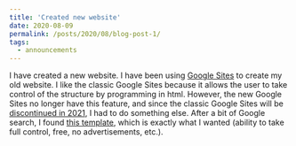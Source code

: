 ```yaml
---
title: 'Created new website'
date: 2020-08-09
permalink: /posts/2020/08/blog-post-1/
tags:
  - announcements
---
```


I have created a new website. I have been using [Google Sites](sites.google.com) to create my old website. I like the classic Google Sites because it allows the user to take control of the structure by programming in html. However, the new Google Sites no longer have this feature, and since the classic Google Sites will be [discontinued in 2021](https://www.steegle.com/google-sites/classic-deprecation-timeline), I had to do something else. After a bit of Google search, I found [this template](https://academicpages.github.io/), which is exactly what I wanted (ability to take full control, free, no advertisements, etc.).
